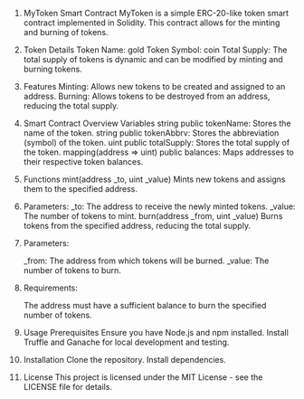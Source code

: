 1. MyToken Smart Contract
   MyToken is a simple ERC-20-like token smart contract implemented in Solidity. This contract allows for the minting and burning of tokens.

2. Token Details
   Token Name: gold
   Token Symbol: coin
   Total Supply: The total supply of tokens is dynamic and can be modified by minting and burning tokens.
3. Features
   Minting: Allows new tokens to be created and assigned to an address.
   Burning: Allows tokens to be destroyed from an address, reducing the total supply.
4. Smart Contract Overview
   Variables
   string public tokenName: Stores the name of the token.
   string public tokenAbbrv: Stores the abbreviation (symbol) of the token.
   uint public totalSupply: Stores the total supply of the token.
   mapping(address => uint) public balances: Maps addresses to their respective token balances.
5. Functions
   mint(address _to, uint _value)
   Mints new tokens and assigns them to the specified address.

6. Parameters:
   _to: The address to receive the newly minted tokens.
   _value: The number of tokens to mint.
   burn(address _from, uint _value)
   Burns tokens from the specified address, reducing the total supply.

7. Parameters:

   _from: The address from which tokens will be burned.
   _value: The number of tokens to burn.
8. Requirements:

   The address must have a sufficient balance to burn the specified number of tokens.
9. Usage
   Prerequisites
   Ensure you have Node.js and npm installed.
   Install Truffle and Ganache for local development and testing.
10. Installation
    Clone the repository.
    Install dependencies.
11. License
    This project is licensed under the MIT License - see the LICENSE file for details.

